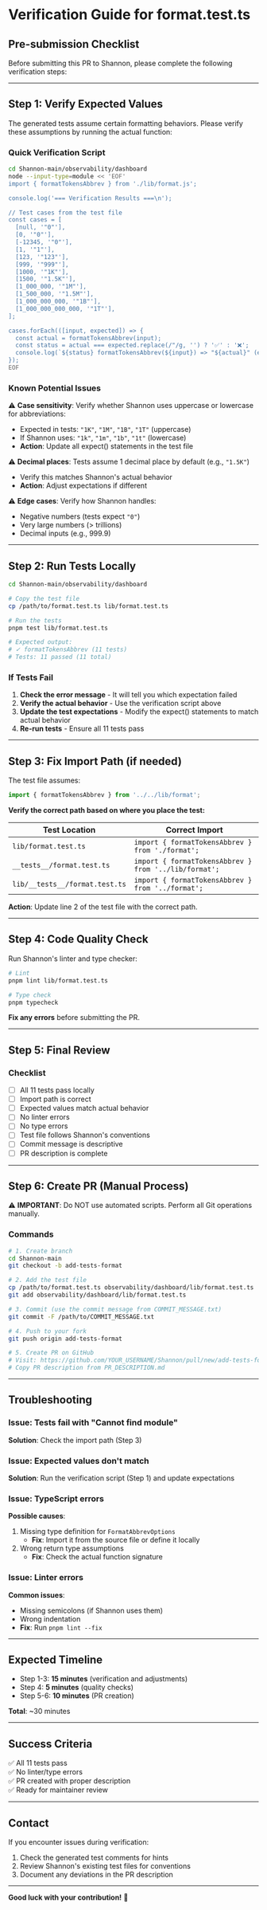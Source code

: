 # Verification Guide for format.test.ts

## Pre-submission Checklist

Before submitting this PR to Shannon, please complete the following verification steps:

---

## Step 1: Verify Expected Values

The generated tests assume certain formatting behaviors. Please verify these assumptions by running the actual function:

### Quick Verification Script

```bash
cd Shannon-main/observability/dashboard
node --input-type=module << 'EOF'
import { formatTokensAbbrev } from './lib/format.js';

console.log('=== Verification Results ===\n');

// Test cases from the test file
const cases = [
  [null, '"0"'],
  [0, '"0"'],
  [-12345, '"0"'],
  [1, '"1"'],
  [123, '"123"'],
  [999, '"999"'],
  [1000, '"1K"'],
  [1500, '"1.5K"'],
  [1_000_000, '"1M"'],
  [1_500_000, '"1.5M"'],
  [1_000_000_000, '"1B"'],
  [1_000_000_000_000, '"1T"'],
];

cases.forEach(([input, expected]) => {
  const actual = formatTokensAbbrev(input);
  const status = actual === expected.replace(/"/g, '') ? '✅' : '❌';
  console.log(`${status} formatTokensAbbrev(${input}) => "${actual}" (expected: ${expected})`);
});
EOF
```

### Known Potential Issues

⚠️ **Case sensitivity**: Verify whether Shannon uses uppercase or lowercase for abbreviations:
- Expected in tests: `"1K"`, `"1M"`, `"1B"`, `"1T"` (uppercase)
- If Shannon uses: `"1k"`, `"1m"`, `"1b"`, `"1t"` (lowercase)
- **Action**: Update all expect() statements in the test file

⚠️ **Decimal places**: Tests assume 1 decimal place by default (e.g., `"1.5K"`)
- Verify this matches Shannon's actual behavior
- **Action**: Adjust expectations if different

⚠️ **Edge cases**: Verify how Shannon handles:
- Negative numbers (tests expect `"0"`)
- Very large numbers (> trillions)
- Decimal inputs (e.g., 999.9)

---

## Step 2: Run Tests Locally

```bash
cd Shannon-main/observability/dashboard

# Copy the test file
cp /path/to/format.test.ts lib/format.test.ts

# Run the tests
pnpm test lib/format.test.ts

# Expected output:
# ✓ formatTokensAbbrev (11 tests) 
# Tests: 11 passed (11 total)
```

### If Tests Fail

1. **Check the error message** - It will tell you which expectation failed
2. **Verify the actual behavior** - Use the verification script above
3. **Update the test expectations** - Modify the expect() statements to match actual behavior
4. **Re-run tests** - Ensure all 11 tests pass

---

## Step 3: Fix Import Path (if needed)

The test file assumes:
```typescript
import { formatTokensAbbrev } from '../../lib/format';
```

**Verify the correct path based on where you place the test:**

| Test Location | Correct Import |
|---------------|----------------|
| `lib/format.test.ts` | `import { formatTokensAbbrev } from './format';` |
| `__tests__/format.test.ts` | `import { formatTokensAbbrev } from '../lib/format';` |
| `lib/__tests__/format.test.ts` | `import { formatTokensAbbrev } from '../format';` |

**Action**: Update line 2 of the test file with the correct path.

---

## Step 4: Code Quality Check

Run Shannon's linter and type checker:

```bash
# Lint
pnpm lint lib/format.test.ts

# Type check
pnpm typecheck
```

**Fix any errors** before submitting the PR.

---

## Step 5: Final Review

### Checklist

- [ ] All 11 tests pass locally
- [ ] Import path is correct
- [ ] Expected values match actual behavior
- [ ] No linter errors
- [ ] No type errors
- [ ] Test file follows Shannon's conventions
- [ ] Commit message is descriptive
- [ ] PR description is complete

---

## Step 6: Create PR (Manual Process)

⚠️ **IMPORTANT**: Do NOT use automated scripts. Perform all Git operations manually.

### Commands

```bash
# 1. Create branch
cd Shannon-main
git checkout -b add-tests-format

# 2. Add the test file
cp /path/to/format.test.ts observability/dashboard/lib/format.test.ts
git add observability/dashboard/lib/format.test.ts

# 3. Commit (use the commit message from COMMIT_MESSAGE.txt)
git commit -F /path/to/COMMIT_MESSAGE.txt

# 4. Push to your fork
git push origin add-tests-format

# 5. Create PR on GitHub
# Visit: https://github.com/YOUR_USERNAME/Shannon/pull/new/add-tests-format
# Copy PR description from PR_DESCRIPTION.md
```

---

## Troubleshooting

### Issue: Tests fail with "Cannot find module"

**Solution**: Check the import path (Step 3)

### Issue: Expected values don't match

**Solution**: Run the verification script (Step 1) and update expectations

### Issue: TypeScript errors

**Possible causes**:
1. Missing type definition for `FormatAbbrevOptions`
   - **Fix**: Import it from the source file or define it locally
2. Wrong return type assumptions
   - **Fix**: Check the actual function signature

### Issue: Linter errors

**Common issues**:
- Missing semicolons (if Shannon uses them)
- Wrong indentation
- **Fix**: Run `pnpm lint --fix`

---

## Expected Timeline

- Step 1-3: **15 minutes** (verification and adjustments)
- Step 4: **5 minutes** (quality checks)
- Step 5-6: **10 minutes** (PR creation)

**Total**: ~30 minutes

---

## Success Criteria

✅ All 11 tests pass  
✅ No linter/type errors  
✅ PR created with proper description  
✅ Ready for maintainer review

---

## Contact

If you encounter issues during verification:
1. Check the generated test comments for hints
2. Review Shannon's existing test files for conventions
3. Document any deviations in the PR description

---

**Good luck with your contribution!** 🎉







